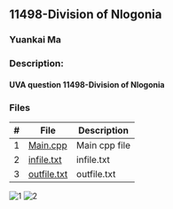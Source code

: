 ## 11498-Division of Nlogonia
### Yuankai Ma
### Description:
#### UVA question 11498-Division of Nlogonia

### Files

|   #   | File            | Description                                        |
| :---: | --------------- | -------------------------------------------------- |
|   1   | <a href="https://github.com/Kyrie-Ma/4883-Programming_Techniques-Ma/blob/master/Assignment/11172/main.cpp" > Main.cpp         | Main cpp file      |
|   2   | <a href="https://github.com/Kyrie-Ma/4883-Programming_Techniques-Ma/blob/master/Assignment/11172/infile.txt" > infile.txt         | infile.txt      |
|   3   | <a href="https://github.com/Kyrie-Ma/4883-Programming_Techniques-Ma/blob/master/Assignment/11172/outfile.txt" > outfile.txt         | outfile.txt      |

![1](https://user-images.githubusercontent.com/60235679/91651264-468ab480-ea50-11ea-88b0-cad244439c22.png)
![2](https://user-images.githubusercontent.com/60235679/91651266-48547800-ea50-11ea-9103-b2f0daa588fd.png)
